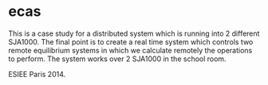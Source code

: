 ﻿ecas
====

This is a case study for a distributed system which is running into 2 different SJA1000.
The final point is to create a real time system which controls two remote equilibrium systems in which we calculate remotely the operations to perform.
The system works over 2 SJA1000 in the school room.


ESIEE Paris 2014.

